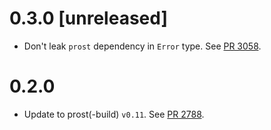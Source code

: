 # 0.3.0 [unreleased]

- Don't leak `prost` dependency in `Error` type. See [PR 3058].

[PR 3058]: https://github.com/libp2p/rust-libp2p/pull/3058/

# 0.2.0

- Update to prost(-build) `v0.11`. See [PR 2788].

[PR 2788]: https://github.com/libp2p/rust-libp2p/pull/2788/
